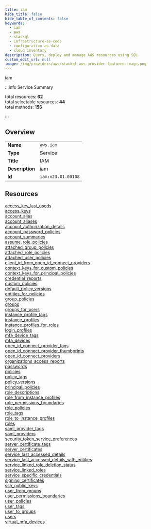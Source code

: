 ```yaml
---
title: iam
hide_title: false
hide_table_of_contents: false
keywords:
  - iam
  - aws
  - stackql
  - infrastructure-as-code
  - configuration-as-data
  - cloud inventory
description: Query, deploy and manage AWS resources using SQL
custom_edit_url: null
image: /img/providers/aws/stackql-aws-provider-featured-image.png
---
```

iam  
    
:::info Service Summary

<div class="row">
<div class="providerDocColumn">
<span>total resources:&nbsp;<b>62</b></span><br />
<span>total selectable resources:&nbsp;<b>44</b></span><br />
<span>total methods:&nbsp;<b>156</b></span><br />
</div>
</div>

:::

## Overview
<table><tbody>
<tr><td><b>Name</b></td><td><code>aws.iam</code></td></tr>
<tr><td><b>Type</b></td><td>Service</td></tr>
<tr><td><b>Title</b></td><td>IAM</td></tr>
<tr><td><b>Description</b></td><td>iam</td></tr>
<tr><td><b>Id</b></td><td><code>iam:v23.01.00108</code></td></tr>
</tbody></table>

## Resources
<div class="row">
<div class="providerDocColumn">
<a href="/providers/aws/iam/access_key_last_useds/">access_key_last_useds</a><br />
<a href="/providers/aws/iam/access_keys/">access_keys</a><br />
<a href="/providers/aws/iam/account_alias/">account_alias</a><br />
<a href="/providers/aws/iam/account_aliases/">account_aliases</a><br />
<a href="/providers/aws/iam/account_authorization_details/">account_authorization_details</a><br />
<a href="/providers/aws/iam/account_password_policies/">account_password_policies</a><br />
<a href="/providers/aws/iam/account_summaries/">account_summaries</a><br />
<a href="/providers/aws/iam/assume_role_policies/">assume_role_policies</a><br />
<a href="/providers/aws/iam/attached_group_policies/">attached_group_policies</a><br />
<a href="/providers/aws/iam/attached_role_policies/">attached_role_policies</a><br />
<a href="/providers/aws/iam/attached_user_policies/">attached_user_policies</a><br />
<a href="/providers/aws/iam/client_id_from_open_id_connect_providers/">client_id_from_open_id_connect_providers</a><br />
<a href="/providers/aws/iam/context_keys_for_custom_policies/">context_keys_for_custom_policies</a><br />
<a href="/providers/aws/iam/context_keys_for_principal_policies/">context_keys_for_principal_policies</a><br />
<a href="/providers/aws/iam/credential_reports/">credential_reports</a><br />
<a href="/providers/aws/iam/custom_policies/">custom_policies</a><br />
<a href="/providers/aws/iam/default_policy_versions/">default_policy_versions</a><br />
<a href="/providers/aws/iam/entities_for_policies/">entities_for_policies</a><br />
<a href="/providers/aws/iam/group_policies/">group_policies</a><br />
<a href="/providers/aws/iam/groups/">groups</a><br />
<a href="/providers/aws/iam/groups_for_users/">groups_for_users</a><br />
<a href="/providers/aws/iam/instance_profile_tags/">instance_profile_tags</a><br />
<a href="/providers/aws/iam/instance_profiles/">instance_profiles</a><br />
<a href="/providers/aws/iam/instance_profiles_for_roles/">instance_profiles_for_roles</a><br />
<a href="/providers/aws/iam/login_profiles/">login_profiles</a><br />
<a href="/providers/aws/iam/mfa_device_tags/">mfa_device_tags</a><br />
<a href="/providers/aws/iam/mfa_devices/">mfa_devices</a><br />
<a href="/providers/aws/iam/open_id_connect_provider_tags/">open_id_connect_provider_tags</a><br />
<a href="/providers/aws/iam/open_id_connect_provider_thumbprints/">open_id_connect_provider_thumbprints</a><br />
<a href="/providers/aws/iam/open_id_connect_providers/">open_id_connect_providers</a><br />
<a href="/providers/aws/iam/organizations_access_reports/">organizations_access_reports</a><br />
</div>
<div class="providerDocColumn">
<a href="/providers/aws/iam/passwords/">passwords</a><br />
<a href="/providers/aws/iam/policies/">policies</a><br />
<a href="/providers/aws/iam/policy_tags/">policy_tags</a><br />
<a href="/providers/aws/iam/policy_versions/">policy_versions</a><br />
<a href="/providers/aws/iam/principal_policies/">principal_policies</a><br />
<a href="/providers/aws/iam/role_descriptions/">role_descriptions</a><br />
<a href="/providers/aws/iam/role_from_instance_profiles/">role_from_instance_profiles</a><br />
<a href="/providers/aws/iam/role_permissions_boundaries/">role_permissions_boundaries</a><br />
<a href="/providers/aws/iam/role_policies/">role_policies</a><br />
<a href="/providers/aws/iam/role_tags/">role_tags</a><br />
<a href="/providers/aws/iam/role_to_instance_profiles/">role_to_instance_profiles</a><br />
<a href="/providers/aws/iam/roles/">roles</a><br />
<a href="/providers/aws/iam/saml_provider_tags/">saml_provider_tags</a><br />
<a href="/providers/aws/iam/saml_providers/">saml_providers</a><br />
<a href="/providers/aws/iam/security_token_service_preferences/">security_token_service_preferences</a><br />
<a href="/providers/aws/iam/server_certificate_tags/">server_certificate_tags</a><br />
<a href="/providers/aws/iam/server_certificates/">server_certificates</a><br />
<a href="/providers/aws/iam/service_last_accessed_details/">service_last_accessed_details</a><br />
<a href="/providers/aws/iam/service_last_accessed_details_with_entities/">service_last_accessed_details_with_entities</a><br />
<a href="/providers/aws/iam/service_linked_role_deletion_status/">service_linked_role_deletion_status</a><br />
<a href="/providers/aws/iam/service_linked_roles/">service_linked_roles</a><br />
<a href="/providers/aws/iam/service_specific_credentials/">service_specific_credentials</a><br />
<a href="/providers/aws/iam/signing_certificates/">signing_certificates</a><br />
<a href="/providers/aws/iam/ssh_public_keys/">ssh_public_keys</a><br />
<a href="/providers/aws/iam/user_from_groups/">user_from_groups</a><br />
<a href="/providers/aws/iam/user_permissions_boundaries/">user_permissions_boundaries</a><br />
<a href="/providers/aws/iam/user_policies/">user_policies</a><br />
<a href="/providers/aws/iam/user_tags/">user_tags</a><br />
<a href="/providers/aws/iam/user_to_groups/">user_to_groups</a><br />
<a href="/providers/aws/iam/users/">users</a><br />
<a href="/providers/aws/iam/virtual_mfa_devices/">virtual_mfa_devices</a><br />
</div>
</div>
